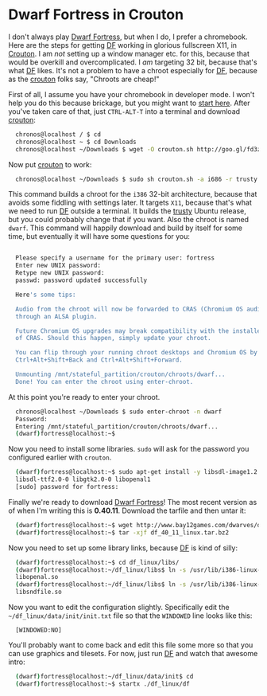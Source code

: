 Dwarf Fortress in Crouton
=========================

I don't always play [Dwarf Fortress][df], but when I do, I prefer a chromebook.
Here are the steps for getting [DF] working in glorious fullscreen X11, in
[Crouton][cr]. I am *not* setting up a window manager etc. for this, because
that would be overkill and overcomplicated. I *am* targeting 32 bit, because
that's what [DF] likes. It's not a problem to have a chroot especially for
[DF], because as the [crouton][cr] folks say, "Chroots are cheap!"

First of all, I assume you have your chromebook in developer mode. I won't help
you do this because brickage, but you might want to [start
here](//www.chromium.org/chromium-os/developer-information-for-chrome-os-devices).
After you've taken care of that, just `CTRL-ALT-T` into a terminal and download
[crouton][cr]:

```sh
  chronos@localhost / $ cd
  chronos@localhost ~ $ cd Downloads
  chronos@localhost ~/Downloads $ wget -O crouton.sh http://goo.gl/fd3zc
```

Now put [crouton][cr] to work:

```sh
  chronos@localhost ~/Downloads $ sudo sh crouton.sh -a i686 -r trusty -t x11 -n dwarf
```

This command builds a chroot for the `i386` 32-bit architecture, because that
avoids some fiddling with settings later. It targets `X11`, because that's what
we need to run [DF] outside a terminal. It builds the
[trusty](https://wiki.ubuntu.com/TrustyTahr) Ubuntu release, but you could
probably change that if you want. Also the chroot is named `dwarf`. This
command will happily download and build by itself for some time, but eventually
it will have some questions for you:

```sh

  Please specify a username for the primary user: fortress
  Enter new UNIX password: 
  Retype new UNIX password: 
  passwd: password updated successfully

  Here's some tips:

  Audio from the chroot will now be forwarded to CRAS (Chromium OS audio server),
  through an ALSA plugin.

  Future Chromium OS upgrades may break compatibility with the installed version
  of CRAS. Should this happen, simply update your chroot.

  You can flip through your running chroot desktops and Chromium OS by hitting
  Ctrl+Alt+Shift+Back and Ctrl+Alt+Shift+Forward.

  Unmounting /mnt/stateful_partition/crouton/chroots/dwarf...
  Done! You can enter the chroot using enter-chroot.
```

At this point you're ready to enter your chroot.

```sh
  chronos@localhost ~/Downloads $ sudo enter-chroot -n dwarf
  Password: 
  Entering /mnt/stateful_partition/crouton/chroots/dwarf...
  (dwarf)fortress@localhost:~$ 
```

Now you need to install some libraries. `sudo` will ask for the password you
configured earlier with `crouton`. 

```sh
  (dwarf)fortress@localhost:~$ sudo apt-get install -y libsdl-image1.2 libsdl-sound1.2 \
  libsdl-ttf2.0-0 libgtk2.0-0 libopenal1
  [sudo] password for fortress: 
```

Finally we're ready to download [Dwarf Fortress][df]! The most recent version
as of when I'm writing this is **0.40.11**. Download the tarfile and then untar it:

```sh
  (dwarf)fortress@localhost:~$ wget http://www.bay12games.com/dwarves/df_40_11_linux.tar.bz2
  (dwarf)fortress@localhost:~$ tar -xjf df_40_11_linux.tar.bz2
```

Now you need to set up some library links, because [DF] is kind of silly:

```sh
  (dwarf)fortress@localhost:~$ cd df_linux/libs/
  (dwarf)fortress@localhost:~/df_linux/libs$ ln -s /usr/lib/i386-linux-gnu/libopenal.so.1 \
  libopenal.so
  (dwarf)fortress@localhost:~/df_linux/libs$ ln -s /usr/lib/i386-linux-gnu/libsndfile.so.1 \
  libsndfile.so
```

Now you want to edit the configuration slightly. Specifically edit the
`~/df_linux/data/init/init.txt` file so that the `WINDOWED` line looks like this:

```
  [WINDOWED:NO]
```

You'll probably want to come back and edit this file some more so that you can
use graphics and tilesets. For now, just run [DF] and watch that awesome intro:

```sh
  (dwarf)fortress@localhost:~/df_linux/data/init$ cd
  (dwarf)fortress@localhost:~$ startx ./df_linux/df
```

[df]: //www.bay12games.com/dwarves/ "Dwarf Fortress"
[cr]: //github.com/dnschneid/crouton "Crouton"
